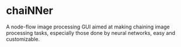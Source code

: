 # chaiNNer


A node-flow image processing GUI aimed at making chaining image processing tasks, especially those done by neural networks, easy and customizable.
